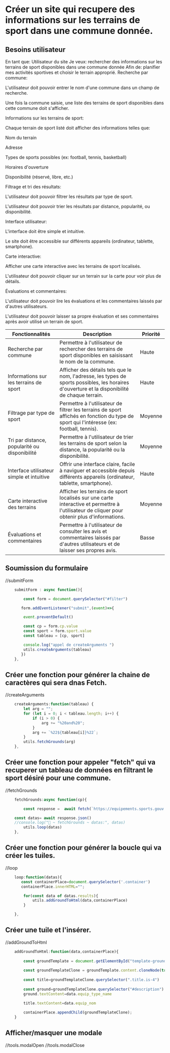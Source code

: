 # Créer un site qui recupere des informations sur les terrains de sport dans une commune donnée.

## Besoins utilisateur
En tant que: Utilisateur du site Je veux: rechercher des informations sur les terrains de sport disponibles dans une commune donnée Afin de: planifier mes activités sportives et choisir le terrain approprié.
Recherche par commune:

L'utilisateur doit pouvoir entrer le nom d'une commune dans un champ de recherche.

Une fois la commune saisie, une liste des terrains de sport disponibles dans cette commune doit s'afficher.

Informations sur les terrains de sport:

Chaque terrain de sport listé doit afficher des informations telles que:

Nom du terrain

Adresse

Types de sports possibles (ex: football, tennis, basketball)

Horaires d'ouverture

Disponibilité (réservé, libre, etc.)

Filtrage et tri des résultats:

L'utilisateur doit pouvoir filtrer les résultats par type de sport.

L'utilisateur doit pouvoir trier les résultats par distance, popularité, ou disponibilité.

Interface utilisateur:

L'interface doit être simple et intuitive.

Le site doit être accessible sur différents appareils (ordinateur, tablette, smartphone).

Carte interactive:

Afficher une carte interactive avec les terrains de sport localisés.

L'utilisateur doit pouvoir cliquer sur un terrain sur la carte pour voir plus de détails.

Évaluations et commentaires:

L'utilisateur doit pouvoir lire les évaluations et les commentaires laissés par d'autres utilisateurs.

L'utilisateur doit pouvoir laisser sa propre évaluation et ses commentaires après avoir utilisé un terrain de sport.

| Fonctionnalités                              | Description                                                                                                                                 | Priorité   |
|----------------------------------------------|---------------------------------------------------------------------------------------------------------------------------------------------|------------|
| Recherche par commune                        | Permettre à l'utilisateur de rechercher des terrains de sport disponibles en saisissant le nom de la commune.                                | Haute      |
| Informations sur les terrains de sport       | Afficher des détails tels que le nom, l'adresse, les types de sports possibles, les horaires d'ouverture et la disponibilité de chaque terrain. | Haute      |
| Filtrage par type de sport                   | Permettre à l'utilisateur de filtrer les terrains de sport affichés en fonction du type de sport qui l'intéresse (ex: football, tennis).      | Moyenne    |
| Tri par distance, popularité ou disponibilité| Permettre à l'utilisateur de trier les terrains de sport selon la distance, la popularité ou la disponibilité.                                | Moyenne    |
| Interface utilisateur simple et intuitive    | Offrir une interface claire, facile à naviguer et accessible depuis différents appareils (ordinateur, tablette, smartphone).                  | Haute      |
| Carte interactive des terrains               | Afficher les terrains de sport localisés sur une carte interactive et permettre à l'utilisateur de cliquer pour obtenir plus d'informations.  | Moyenne    |
| Évaluations et commentaires                  | Permettre à l'utilisateur de consulter les avis et commentaires laissés par d'autres utilisateurs et de laisser ses propres avis.             | Basse      |






## Soumission du formulaire
//submitForm
```javascript
    submitForm : async function(){

        const form = document.querySelector("#filter")

       form.addEventListener("submit",(event)=>{

        event.preventDefault()

        const cp = form.cp.value
        const sport = form.sport.value
        const tableau = [cp, sport]

        console.log("appel de createArguments ")
        utils.createArguments(tableau)
       })
    },
```
## Créer une fonction pour générer la chaine de caractères qui sera dnas Fetch.
//createArguments
```javascript
    createArguments:function(tableau) {
        let arg = "";
        for (let i = 0; i < tableau.length; i++) {
            if (i > 0) {
                arg += "%20and%20";
            }
            arg += `%22${tableau[i]}%22`;
        }
        utils.fetchGrounds(arg)
    },
```
## Créer une fonction pour appeler "fetch" qui va recuperer un tableau de données en filtrant le sport désiré pour une commune.
//fetchGrounds
```javascript
    fetchGrounds:async function(cp){

        const response =  await fetch(`https://equipements.sports.gouv.fr/api/explore/v2.1/catalog/datasets/data-es/records?where=${cp}&limit=20`)

    const datas= await response.json()
    //console.log("📄 ~ fetchGrounds ~ datas:", datas)
        utils.loop(datas)
    },
```
## Créer une fonction pour générer la boucle qui va créer les tuiles.
//loop
```javascript
    loop:function(datas){
       const containerPlace=document.querySelector('.container')
       containerPlace.innerHTML="";

        for(const data of datas.results){
            utils.addGroundToHtml(data,containerPlace)
        }

    },
```
## Créer une tuile et l'insérer.
//addGroundToHtml
```javascript
    addGroundToHtml:function(data,containerPlace){
        
        const groundTemplate = document.getElementById("template-ground");
      
        const groundTemplateClone = groundTemplate.content.cloneNode(true);
        
        const title=groundTemplateClone.querySelector(".title.is-4")
        
        const ground=groundTemplateClone.querySelector("#description")
        ground.textContent=data.equip_type_name
    
        title.textContent=data.equip_nom

        containerPlace.appendChild(groundTemplateClone);
    }
```
## Afficher/masquer une modale
//tools.modalOpen
//tools.modalClose